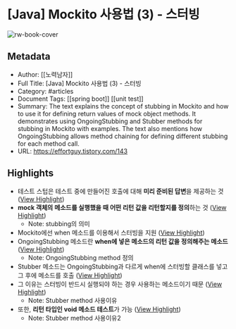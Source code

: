 # [Java] Mockito 사용법 (3) - 스터빙

![rw-book-cover](https://img1.daumcdn.net/thumb/R800x0/?scode=mtistory2&fname=https%3A%2F%2Fblog.kakaocdn.net%2Fdn%2Fdccflr%2FbtqU92Ra8DB%2F6AwINudZl3UG1VYNvJkFZ1%2Fimg.png)

## Metadata
- Author: [[노력남자]]
- Full Title: [Java] Mockito 사용법 (3) - 스터빙
- Category: #articles
- Document Tags: [[spring boot]] [[unit test]] 
- Summary: The text explains the concept of stubbing in Mockito and how to use it for defining return values of mock object methods. It demonstrates using OngoingStubbing and Stubber methods for stubbing in Mockito with examples. The text also mentions how OngoingStubbing allows method chaining for defining different stubbing for each method call.
- URL: https://effortguy.tistory.com/143

## Highlights
- 테스트 스텁은 테스트 중에 만들어진 호출에 대해 **미리 준비된 답변**을 제공하는 것 ([View Highlight](https://read.readwise.io/read/01hx8j26rqzzm7j11v57gp4n8t))
- **mock 객체의 메소드를 실행했을 때 어떤 리턴 값을 리턴할지를 정의**하는 것 ([View Highlight](https://read.readwise.io/read/01hx8j2egdvw4v9na35z039hsp))
    - Note: stubbing의 의미
- Mockito에선 when 메소드를 이용해서 스터빙을 지원 ([View Highlight](https://read.readwise.io/read/01hx8j32hy02dfcef8kzf2r1pa))
- OngoingStubbing 메소드란 **when에 넣은 메소드의 리턴 값을 정의해주는 메소드** ([View Highlight](https://read.readwise.io/read/01hx8j3tp8bcdw2rdkwk6f8q7e))
    - Note: OngoingStubbing method 정의
- Stubber 메소드는 OngoingStubbing과 다르게 when에 스터빙할 클래스를 넣고 그 후에 메소드를 호출 ([View Highlight](https://read.readwise.io/read/01hx8j56s17cwgzw1z8gcxp4xb))
- 그 이유는 스터빙이 반드시 실행되야 하는 경우 사용하는 메소드이기 때문 ([View Highlight](https://read.readwise.io/read/01hx8j5m5v5rm3669f4j28af5w))
    - Note: Stubber method 사용이유
- 또한, **리턴 타입인 void 메소드 테스트**가 가능 ([View Highlight](https://read.readwise.io/read/01hx8j76dw9jwjs526r6nhqmpk))
    - Note: Stubber method 사용이유2
